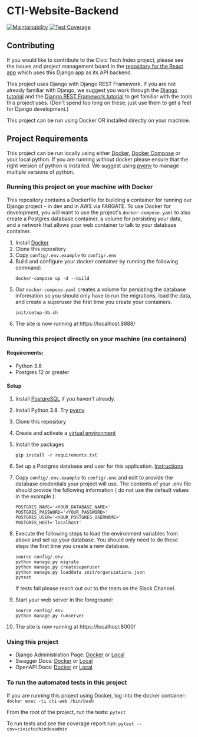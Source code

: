 # CTI-Website-Backend

[![Maintainability](https://api.codeclimate.com/v1/badges/8051528982d28405e1bb/maintainability)](https://codeclimate.com/github/civictechindex/CTI-website-backend/maintainability)
[![Test Coverage](https://api.codeclimate.com/v1/badges/8051528982d28405e1bb/test_coverage)](https://codeclimate.com/github/civictechindex/CTI-website-backend/test_coverage)

## Contributing

If you would like to contribute to the Civic Tech Index project, please see the
issues and project management board in the [repository for the React
app](https://github.com/civictechindex/CTI-website-frontend/) which uses this
Django app as its API backend.

This project uses Django with Django REST Framework. If you are not already
familiar with Django, we suggest you work through the [Django
tutorial](https://docs.djangoproject.com/en/dev/intro/tutorial01/) and the
[Django REST Framework
tutorial](https://www.django-rest-framework.org/tutorial/quickstart/) to get
familiar with the tools this project uses. (Don't spend too long on these; just
use them to get a feel for Django development.)

This project can be run using Docker OR installed directly on your machine.

## Project Requirements

This project can be run locally using either [Docker](https://www.docker.com/),
[Docker Compose](https://docs.docker.com/compose/) or your local python. If
you are running without docker please ensure that the right version
of python is installed. We suggest using [pyenv](https://github.com/pyenv/pyenv)
to manage multiple versions of python.

### Running this project on your machine with Docker

This repository contains a Dockerfile for building a container for running our
Django project - in dev and in AWS via FARGATE. To use Docker for development,
you will want to use the project's `docker-compose.yaml` to also create a
Postgres database container, a volume for persisting your data, and a network
that allows your web container to talk to your database container.

1. Install [Docker](https://docs.docker.com/engine/install/)
2. Clone this repository
3. Copy `config/.env.example` to `config/.env`
4. Build and configure your docker container by running the following command:
   ```
   docker-compose up -d --build
   ```
5. Our `docker-compose.yaml` creates a volume for persisting the database
   information so you should only have to run the migrations, load the data, and
   create a superuser the first time you create your containers.
   ```
   init/setup-db.sh
   ```
6. The site is now running at https://localhost:8888/

### Running this project directly on your machine (no containers)

#### Requirements:

- Python 3.8
- Postgres 12 or greater

#### Setup

1. Install [PostgreSQL](https://www.postgresql.org/) if you haven't already.
2. Install Python 3.8. Try [pyenv](https://realpython.com/intro-to-pyenv/)
3. Clone this repository
4. Create and activate a [virtual environment](https://packaging.python.org/guides/installing-using-pip-and-virtual-environments/)
5. Install the packages

   ```
   pip install -r requirements.txt
   ```

6. Set up a Postgres database and user for this application. [Instructions](https://medium.com/coding-blocks/creating-user-database-and-adding-access-on-postgresql-8bfcd2f4a91e)
7. Copy `config/.env.example` to `config/.env` and edit to provide the database
   credentials your project will use. The contents of your .env file should
   provide the following information ( do not use the default values in the
   example ):
   ```
   POSTGRES_NAME='<YOUR_DATABASE_NAME>'
   POSTGRES_PASSWORD='<YOUR_PASSWORD>'
   POSTGRES_USER='<YOUR_POSTGRES_USERNAME>'
   POSTGRES_HOST='localhost'
   ```
8. Execute the following steps to load the environment variables from above and
   set up your database. You should only need to do these steps the first time
   you create a new database.

   ```
   source config/.env
   python manage.py migrate
   python manage.py createsuperuser
   python manage.py loaddata init/organizations.json
   pytest
   ```

   If tests fail please reach out out to the team on the Slack Channel.

9. Start your web server in the foreground:
   ```
   source config/.env
   python manage.py runserver
   ```
10. The site is now running at https://localhost:8000/

### Using this project

- Django Administration Page: [Docker](http://127.0.0.1:8888/admin/) or [Local](http://127.0.0.1:8000/admin/)
- Swagger Docs: [Docker](http://127.0.0.1:8888/swagger/) or [Local](http://127.0.0.1:8000/swagger/)
- OpenAPI Docs: [Docker](http://127.0.0.1:8888/api/) or [Local](http://127.0.0.1:8000/api/)

### To run the automated tests in this project

If you are running this project using Docker, log into the docker container: `docker exec -ti cti-web /bin/bash`

From the root of the project, run the tests: `pytest`

To run tests and see the coverage report run: `pytest --cov=civictechindexadmin`
